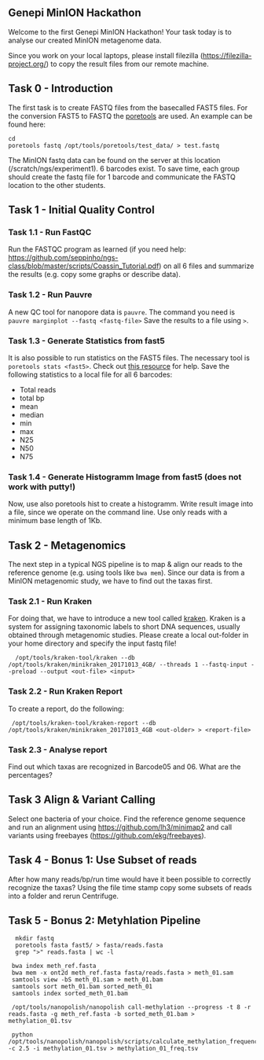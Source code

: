 ## Genepi MinION Hackathon
Welcome to the first Genepi MinION Hackathon! Your task today is to analyse our created MinION metagenome data. 

Since you work on your local laptops, please install filezilla (https://filezilla-project.org/) to copy the result files from our remote machine. 

## Task 0 - Introduction
The first task is to create FASTQ files from the basecalled FAST5 files. For the conversion FAST5 to FASTQ the [poretools](https://poretools.readthedocs.io/) are used. An example can be found here:
    
    cd
    poretools fastq /opt/tools/poretools/test_data/ > test.fastq

The MinION fastq data can be found on the server at this location (/scratch/ngs/experiment1). 6 barcodes exist. To save time, each group should create the fastq file for 1 barcode and communicate the FASTQ location to the other students. 

  
 ## Task 1 - Initial Quality Control

### Task 1.1 - Run FastQC
Run the FASTQC program as learned (if you need help: https://github.com/seppinho/ngs-class/blob/master/scripts/Coassin_Tutorial.pdf) on all 6 files and summarize the results (e.g. copy some graphs or describe data).  

### Task 1.2 - Run Pauvre
A new QC tool for nanopore data is `pauvre`. The command you need is `pauvre marginplot --fastq <fastq-file>`  Save the results to a file using `>`. 

### Task 1.3 - Generate Statistics from fast5
It is also possible to run statistics on the FAST5 files. The necessary tool is `poretools stats <fast5>`. Check out [this resource](https://github.com/seppinho/ngs-class/blob/master/scripts/commands.Rmd#run-poretools-stats--hist-on-fast5-files) for help. Save the following statistics to a local file for all 6 barcodes:

* Total reads
* total bp
* mean
* median
* min
* max
* N25
* N50
* N75

### Task 1.4 - Generate Histogramm Image from fast5 (does not work with putty!)
Now, use also poretools hist to create a histogramm. Write result image into a file, since we operate on the command line. Use only reads with a minimum base length of 1Kb. 

## Task 2 - Metagenomics
The next step in a typical NGS pipeline is to map & align our reads to the reference genome (e.g. using tools like `bwa mem`). Since our data is from a MinION metagenomic study, we have to find out the taxas first. 

### Task 2.1 - Run Kraken
For doing that, we have to introduce a new tool called [kraken](https://ccb.jhu.edu/software/kraken). Kraken is a system for assigning taxonomic labels to short DNA sequences, usually obtained through metagenomic studies. Please create a local out-folder in your home directory and specify the input fastq file!

      /opt/tools/kraken-tool/kraken --db /opt/tools/kraken/minikraken_20171013_4GB/ --threads 1 --fastq-input --preload --output <out-file> <input>
      
### Task 2.2 - Run Kraken Report
To create a report, do the following:

     /opt/tools/kraken-tool/kraken-report --db /opt/tools/kraken/minikraken_20171013_4GB <out-older> > <report-file>

### Task 2.3 - Analyse report
Find out which taxas are recognized in Barcode05 and 06.  What are the percentages? 
     
## Task 3 Align & Variant Calling
Select one bacteria of your choice. Find the reference genome sequence and run an alignment using https://github.com/lh3/minimap2 and call variants using freebayes (https://github.com/ekg/freebayes). 

## Task 4 - Bonus 1: Use Subset of reads
After how many reads/bp/run time would have it been possible to correctly recognize the taxas? Using the file time stamp copy some subsets of reads into a folder and rerun Centrifuge.      

## Task 5 - Bonus 2: Metyhlation Pipeline

      mkdir fastq
      poretools fasta fast5/ > fasta/reads.fasta
      grep ">" reads.fasta | wc -l

     bwa index meth_ref.fasta
     bwa mem -x ont2d meth_ref.fasta fasta/reads.fasta > meth_01.sam
     samtools view -bS meth_01.sam > meth_01.bam
     samtools sort meth_01.bam sorted_meth_01
     samtools index sorted_meth_01.bam

     /opt/tools/nanopolish/nanopolish call-methylation --progress -t 8 -r reads.fasta -g meth_ref.fasta -b sorted_meth_01.bam > methylation_01.tsv
 
     python /opt/tools/nanopolish/nanopolish/scripts/calculate_methylation_frequency.py -c 2.5 -i methylation_01.tsv > methylation_01_freq.tsv

